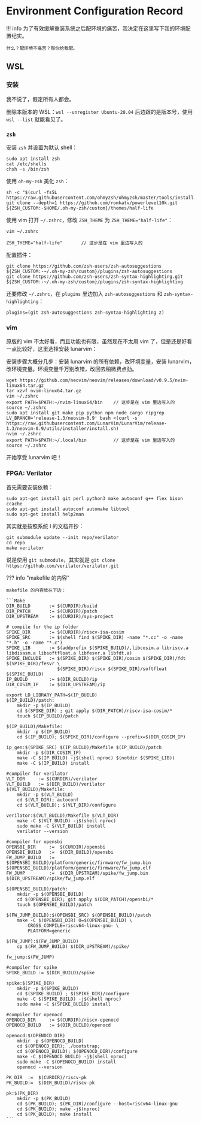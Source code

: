 # Environment Configuration Record

!!! info
    为了有效缓解重装系统之后配环境的痛苦，我决定在这里写下我的环境配置纪实。
    
    什么？配环境不痛苦？那你给我配。

## WSL

### 安装

我不说了，假定所有人都会。

删除本版本的 WSL：`wsl --unregister Ubuntu-20.04` 后边跟的是版本号，使用 `wsl --list` 就能看见了。

### `zsh`

安装 `zsh` 并设置为默认 shell：
```shell
sudo apt install zsh
cat /etc/shells
chsh -s /bin/zsh
```

使用 `oh-my-zsh` 美化 `zsh`：
```shell
sh -c "$(curl -fsSL https://raw.githubusercontent.com/ohmyzsh/ohmyzsh/master/tools/install.sh)"
git clone --depth=1 https://github.com/romkatv/powerlevel10k.git ${ZSH_CUSTOM:-$HOME/.oh-my-zsh/custom}/themes/half-life
```

使用 vim 打开 `~/.zshrc`，修改 `ZSH_THEME` 为 `ZSH_THEME="half-life"`：
```shell
vim ~/.zshrc

ZSH_THEME="half-life"       // 这步是在 vim 里边写入的
```

配置插件：
```shell
git clone https://github.com/zsh-users/zsh-autosuggestions ${ZSH_CUSTOM:-~/.oh-my-zsh/custom}/plugins/zsh-autosuggestions
git clone https://github.com/zsh-users/zsh-syntax-highlighting.git ${ZSH_CUSTOM:-~/.oh-my-zsh/custom}/plugins/zsh-syntax-highlighting 
```

还要修改 `~/.zshrc`，在 `plugins` 里边加入 `zsh-autosuggestions` 和 `zsh-syntax-highlighting`：
```shell
plugins=(git zsh-autosuggestions zsh-syntax-highlighting z)
```

### vim

原版的 vim 不太好看，而且功能也有限，虽然现在不太用 vim 了，但是还是好看一点比较好，这里选择安装 lunarvim：

安装步骤大概分几步：安装 lunarvim 的所有依赖，改环境变量，安装 lunarvim，改环境变量。环境变量千万别改错，改回去稍微费点劲。

```shell
wget https://github.com/neovim/neovim/releases/download/v0.9.5/nvim-linux64.tar.gz
tar xzvf nvim-linux64.tar.gz
vim ~/.zshrc
export PATH=$PATH:~/nvim-linux64/bin    // 这步是在 vim 里边写入的
source ~/.zshrc
sudo apt install git make pip python npm node cargo ripgrep
LV_BRANCH='release-1.3/neovim-0.9' bash <(curl -s https://raw.githubusercontent.com/LunarVim/LunarVim/release-1.3/neovim-0.9/utils/installer/install.sh)
nvim ~/.zshrc
export PATH=$PATH:~/.local/bin          // 这步是在 vim 里边写入的
source ~/.zshrc
```

开始享受 lunarvim 吧！

### FPGA: Verilator

首先需要安装依赖：
```shell
sudo apt-get install git perl python3 make autoconf g++ flex bison ccache
sudo apt-get install autoconf automake libtool
sudo apt-get install help2man
```

其实就是按照系统 I 的文档开抄：

```Shell
git submodule update --init repo/verilator
cd repo
make verilator
```

说是使用 `git submodule`，其实就是 `git clone https://github.com/verilator/verilator.git`

??? info "makefile 的内容"

    makefile 的内容放在下边：
    
    ```Make
    DIR_BUILD		:= $(CURDIR)/build
    DIR_PATCH		:= $(CURDIR)/patch
    DIR_UPSTREAM	:= $(CURDIR)/sys-project
    
    # compile for the ip folder
    SPIKE_DIR		:= $(CURDIR)/riscv-isa-cosim
    SPIKE_SRC		:= $(shell find $(SPIKE_DIR) -name "*.cc" -o -name "*.h" -o -name "*.c")
    SPIKE_LIB		:= $(addprefix $(SPIKE_BUILD)/,libcosim.a libriscv.a libdisasm.a libsoftfloat.a libfesvr.a libfdt.a)
    SPIKE_INCLUDE	:= $(SPIKE_DIR) $(SPIKE_DIR)/cosim $(SPIKE_DIR)/fdt $(SPIKE_DIR)/fesvr \
                       $(SPIKE_DIR)/riscv $(SPIKE_DIR)/softfloat $(SPIKE_BUILD)
    IP_BUILD		:= $(DIR_BUILD)/ip
    DIR_COSIM_IP	:= $(DIR_UPSTREAM)/ip
    
    export LD_LIBRARY_PATH=$(IP_BUILD)
    $(IP_BUILD)/patch:
        mkdir -p $(IP_BUILD)
        cd $(SPIKE_DIR) ; git apply $(DIR_PATCH)/riscv-isa-cosim/*
        touch $(IP_BUILD)/patch
    
    $(IP_BUILD)/Makefile:
        mkdir -p $(IP_BUILD)
        cd $(IP_BUILD); $(SPIKE_DIR)/configure --prefix=$(DIR_COSIM_IP)
    
    ip_gen:$(SPIKE_SRC) $(IP_BUILD)/Makefile $(IP_BUILD)/patch
        mkdir -p $(DIR_COSIM_IP)
        make -C $(IP_BUILD) -j$(shell nproc) $(notdir $(SPIKE_LIB))
        make -C $(IP_BUILD) install
    
    #compiler for verilator
    VLT_DIR 	:= $(CURDIR)/verilator
    VLT_BUILD	:= $(DIR_BUILD)/verilator
    $(VLT_BUILD)/Makefile:
        mkdir -p $(VLT_BUILD)
        cd $(VLT_DIR); autoconf
        cd $(VLT_BUILD); $(VLT_DIR)/configure 
    
    verilator:$(VLT_BUILD)/Makefile $(VLT_DIR)
        make -C $(VLT_BUILD) -j$(shell nproc)
        sudo make -C $(VLT_BUILD) install
        verilator --version
    
    #compiler for opensbi
    OPENSBI_DIR		:=	$(CURDIR)/opensbi
    OPENSBI_BUILD	:=  $(DIR_BUILD)/opensbi
    FW_JUMP_BUILD	:=  $(OPENSBI_BUILD)/platform/generic/firmware/fw_jump.bin $(OPENSBI_BUILD)/platform/generic/firmware/fw_jump.elf
    FW_JUMP			:=  $(DIR_UPSTREAM)/spike/fw_jump.bin $(DIR_UPSTREAM)/spike/fw_jump.elf
    
    $(OPENSBI_BUILD)/patch:
        mkdir -p $(OPENSBI_BUILD)
        cd $(OPENSBI_DIR); git apply $(DIR_PATCH)/opensbi/*
        touch $(OPENSBI_BUILD)/patch
    
    $(FW_JUMP_BUILD):$(OPENSBI_SRC) $(OPENSBI_BUILD)/patch
        make -C $(OPENSBI_DIR) O=$(OPENSBI_BUILD) \
            CROSS_COMPILE=riscv64-linux-gnu- \
            PLATFORM=generic
    
    $(FW_JUMP):$(FW_JUMP_BUILD)
        cp $(FW_JUMP_BUILD) $(DIR_UPSTREAM)/spike/
    
    fw_jump:$(FW_JUMP)
    
    #compiler for spike
    SPIKE_BUILD	:= $(DIR_BUILD)/spike
    
    spike:$(SPIKE_DIR)
        mkdir -p $(SPIKE_BUILD)
        cd $(SPIKE_BUILD) ; $(SPIKE_DIR)/configure
        make -C $(SPIKE_BUILD) -j$(shell nproc)
        sudo make -C $(SPIKE_BUILD) install
    
    #compiler for openocd
    OPENOCD_DIR 	:= $(CURDIR)/riscv-openocd
    OPENOCD_BUILD	:= $(DIR_BUILD)/openocd
    
    openocd:$(OPENOCD_DIR)
        mkdir -p $(OPENOCD_BUILD)
        cd $(OPENOCD_DIR); ./bootstrap;
        cd $(OPENOCD_BUILD); $(OPENOCD_DIR)/configure
        make -C $(OPENOCD_BUILD) -j$(shell nproc)
        sudo make -C $(OPENOCD_BUILD) install
        openocd --version
    
    PK_DIR	:=	$(CURDIR)/riscv-pk
    PK_BUILD:= 	$(DIR_BUILD)/riscv-pk
    
    pk:$(PK_DIR)
        mkdir -p $(PK_BUILD)
        cd $(PK_BUILD); $(PK_DIR)/configure --host=riscv64-linux-gnu
        cd $(PK_BUILD); make -j$(nproc)
        cd $(PK_BUILD); make install
    ```
